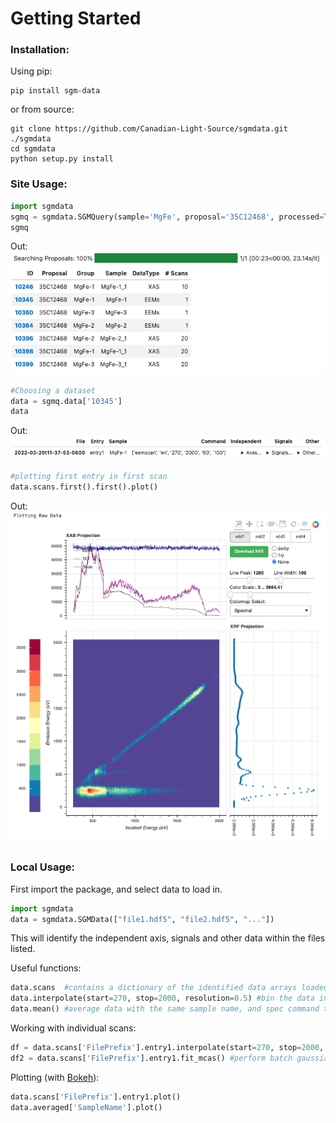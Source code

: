 # Getting Started 
### Installation:
Using pip:
```commandline
pip install sgm-data
```
or from source: 
```commandline
git clone https://github.com/Canadian-Light-Source/sgmdata.git ./sgmdata
cd sgmdata
python setup.py install
```
### Site Usage:
```python
import sgmdata
sgmq = sgmdata.SGMQuery(sample='MgFe', proposal='35C12468', processed=True) #processed flag enables/disables collection of processed data from reports if it exists
sgmq
```
Out: 
![png](query-result.png)

```python
#Choosing a dataset
data = sgmq.data['10345']
data
```
Out:
![png](data-result.png)
```python
#plotting first entry in first scan
data.scans.first().first().plot()
```
Out:
![png](eems-plot.png)

### Local Usage:
First import the package, and select data to load in.
```python
import sgmdata 
data = sgmdata.SGMData(["file1.hdf5", "file2.hdf5", "..."])
```
This will identify the independent axis, signals and other data within the files listed. 

Useful functions:
```python
data.scans  #contains a dictionary of the identified data arrays loaded from your file list
data.interpolate(start=270, stop=2000, resolution=0.5) #bin the data in scans dictionary and interpolates missing points
data.mean() #average data with the same sample name, and spec command together.
```
Working with individual scans:
```python
df = data.scans['FilePrefix'].entry1.interpolate(start=270, stop=2000, resolution=0.1) #bin data for a single scan.
df2 = data.scans['FilePrefix'].entry1.fit_mcas() #perform batch gaussian fitting of interpolated SDD signal
```
Plotting (with [Bokeh](https://docs.bokeh.org/en/latest/index.html)):
```python
data.scans['FilePrefix'].entry1.plot()
data.averaged['SampleName'].plot()
```